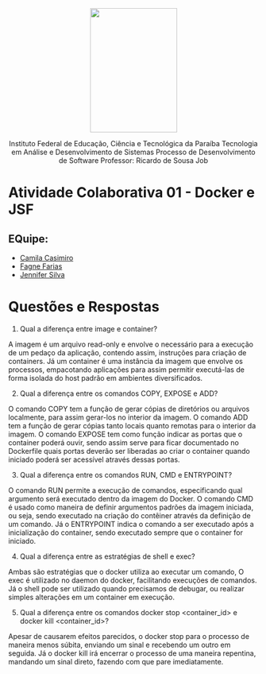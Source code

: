 <div align="center">
<img src="https://user-images.githubusercontent.com/57498887/134352674-9837ff29-10ff-44f7-8c46-cb517767be49.png" width="175" height="250">

Instituto Federal de Educação, Ciência e Tecnológica da Paraíba
Tecnologia em Análise e Desenvolvimento de Sistemas
Processo de Desenvolvimento de Software
Professor: Ricardo de Sousa Job
</div>

# Atividade Colaborativa 01 - Docker e JSF

## EQuipe:
- <a href="https://github.com/camilacasimiro" alt="github">Camila Casimiro</a>
- <a href="https://github.com/FagneFarias" alt="github">Fagne Farias</a>
- <a href="https://github.com/JenniferSilva46" alt="github">Jennifer Silva</a>

<h1>Questões e Respostas</h1>


1. Qual a diferença entre image e container?

A imagem é um arquivo read-only e envolve o necessário para a execução de um pedaço da aplicação, contendo assim, instruções para criação de containers.
Já um container é uma instância da imagem que envolve os processos, empacotando aplicações para assim permitir executá-las de forma isolada do host padrão em ambientes diversificados.


2. Qual a diferença entre os comandos COPY, EXPOSE e ADD?

O comando COPY tem a função de gerar cópias de diretórios ou arquivos localmente, para assim gerar-los no interior da imagem.
O comando ADD tem a função de gerar cópias tanto locais quanto remotas para o interior da imagem.
O comando EXPOSE tem como função indicar as portas que o container poderá ouvir, sendo assim serve para ficar documentado no Dockerfile quais portas deverão ser liberadas ao criar o container quando iniciado poderá ser acessível através dessas portas.

3. Qual a diferença entre os comandos RUN, CMD e ENTRYPOINT?
 
O comando RUN permite a execução de comandos, especificando qual argumento será executado dentro da imagem do Docker.
O comando CMD é usado como maneira de definir argumentos padrões da imagem iniciada, ou seja, sendo executado na criação do contêiner através da definição de um comando.
Já o ENTRYPOINT indica o comando a ser executado após a inicialização do container, sendo executado sempre que o container for iniciado.

4. Qual a diferença entre as estratégias de shell e exec?

Ambas são estratégias que o docker utiliza ao executar um comando, O exec é utilizado no daemon do docker, facilitando execuções de comandos. Já o shell pode ser utilizado quando precisamos de debugar, ou realizar simples alterações em um container em execução.

5. Qual a diferença entre os comandos docker stop <container_id> e docker kill <container_id>?

Apesar de causarem efeitos parecidos, o docker stop para o processo de maneira menos súbita, enviando um sinal e recebendo um outro em seguida. Já o docker kill irá encerrar o processo de uma maneira repentina, mandando um sinal direto, fazendo com que pare imediatamente.
